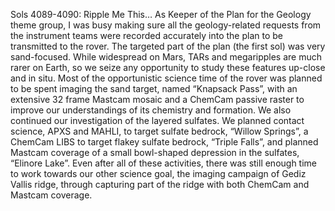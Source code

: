 Sols 4089-4090: Ripple Me This… 
 As Keeper of the Plan for the Geology theme group, I was busy making sure all the geology-related requests from the instrument teams were recorded accurately into the plan to be transmitted to the rover. The targeted part of the plan (the first sol) was very sand-focused. While widespread on Mars, TARs and megaripples are much rarer on Earth, so we seize any opportunity to study these features up-close and in situ. Most of the opportunistic science time of the rover was planned to be spent imaging the sand target, named “Knapsack Pass”, with an extensive 32 frame Mastcam mosaic and a ChemCam passive raster to improve our understandings of its chemistry and formation. We also continued our investigation of the layered sulfates. We planned contact science, APXS and MAHLI, to target sulfate bedrock, “Willow Springs”, a ChemCam LIBS to target flakey sulfate bedrock, “Triple Falls”, and planned Mastcam coverage of a small bowl-shaped depression in the sulfates, “Elinore Lake”. Even after all of these activities, there was still enough time to work towards our other science goal, the imaging campaign of Gediz Vallis ridge, through capturing part of the ridge with both ChemCam and Mastcam coverage.